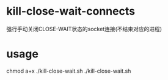 # kill-close-wait-connects
强行手动关闭CLOSE-WAIT状态的socket连接(不结束对应的进程)

# usage
chmod a+x ./kill-close-wait.sh
./kill-close-wait.sh
